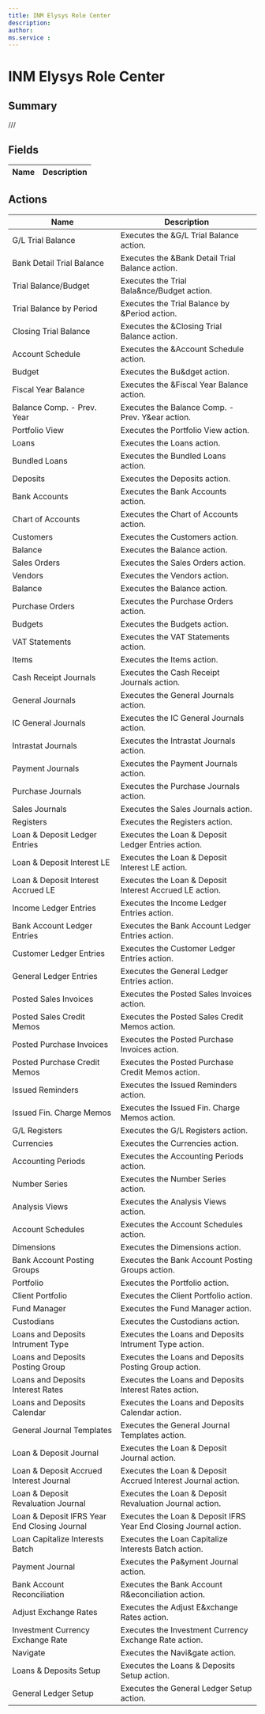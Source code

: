 ```yaml
---
title: INM Elysys Role Center
description: 
author: 
ms.service : 
---
```


# INM Elysys Role Center

## Summary

///

## Fields
<!-- You need to leave a space betwenn | your text and | -->

| Name | Description |
| ---- | ---- |

## Actions

| Name | Description |
| ---- | ---- |
| G/L Trial Balance | Executes the &G/L Trial Balance action. |
| Bank Detail Trial Balance | Executes the &Bank Detail Trial Balance action. |
| Trial Balance/Budget | Executes the Trial Bala&nce/Budget action. |
| Trial Balance by Period | Executes the Trial Balance by &Period action. |
| Closing Trial Balance | Executes the &Closing Trial Balance action. |
| Account Schedule | Executes the &Account Schedule action. |
| Budget | Executes the Bu&dget action. |
| Fiscal Year Balance | Executes the &Fiscal Year Balance action. |
| Balance Comp. - Prev. Year | Executes the Balance Comp. - Prev. Y&ear action. |
| Portfolio View | Executes the Portfolio View action. |
| Loans | Executes the Loans action. |
| Bundled Loans | Executes the Bundled Loans action. |
| Deposits | Executes the Deposits action. |
| Bank Accounts | Executes the Bank Accounts action. |
| Chart of Accounts | Executes the Chart of Accounts action. |
| Customers | Executes the Customers action. |
| Balance | Executes the Balance action. |
| Sales Orders | Executes the Sales Orders action. |
| Vendors | Executes the Vendors action. |
| Balance | Executes the Balance action. |
| Purchase Orders | Executes the Purchase Orders action. |
| Budgets | Executes the Budgets action. |
| VAT Statements | Executes the VAT Statements action. |
| Items | Executes the Items action. |
| Cash Receipt Journals | Executes the Cash Receipt Journals action. |
| General Journals | Executes the General Journals action. |
| IC General Journals | Executes the IC General Journals action. |
| Intrastat Journals | Executes the Intrastat Journals action. |
| Payment Journals | Executes the Payment Journals action. |
| Purchase Journals | Executes the Purchase Journals action. |
| Sales Journals | Executes the Sales Journals action. |
| Registers | Executes the Registers action. |
| Loan & Deposit Ledger Entries | Executes the Loan & Deposit Ledger Entries action. |
| Loan & Deposit Interest LE | Executes the Loan & Deposit Interest LE action. |
| Loan & Deposit Interest Accrued LE | Executes the Loan & Deposit Interest Accrued LE action. |
| Income Ledger Entries | Executes the Income Ledger Entries action. |
| Bank Account Ledger Entries | Executes the Bank Account Ledger Entries action. |
| Customer Ledger Entries | Executes the Customer Ledger Entries action. |
| General Ledger Entries | Executes the General Ledger Entries action. |
| Posted Sales Invoices | Executes the Posted Sales Invoices action. |
| Posted Sales Credit Memos | Executes the Posted Sales Credit Memos action. |
| Posted Purchase Invoices | Executes the Posted Purchase Invoices action. |
| Posted Purchase Credit Memos | Executes the Posted Purchase Credit Memos action. |
| Issued Reminders | Executes the Issued Reminders action. |
| Issued Fin. Charge Memos | Executes the Issued Fin. Charge Memos action. |
| G/L Registers | Executes the G/L Registers action. |
| Currencies | Executes the Currencies action. |
| Accounting Periods | Executes the Accounting Periods action. |
| Number Series | Executes the Number Series action. |
| Analysis Views | Executes the Analysis Views action. |
| Account Schedules | Executes the Account Schedules action. |
| Dimensions | Executes the Dimensions action. |
| Bank Account Posting Groups | Executes the Bank Account Posting Groups action. |
| Portfolio | Executes the Portfolio action. |
| Client Portfolio | Executes the Client Portfolio action. |
| Fund Manager | Executes the Fund Manager action. |
| Custodians | Executes the Custodians action. |
| Loans and Deposits Intrument Type | Executes the Loans and Deposits Intrument Type action. |
| Loans and Deposits Posting Group | Executes the Loans and Deposits Posting Group action. |
| Loans and Deposits Interest Rates | Executes the Loans and Deposits Interest Rates action. |
| Loans and Deposits Calendar | Executes the Loans and Deposits Calendar action. |
| General Journal Templates | Executes the General Journal Templates action. |
| Loan & Deposit Journal | Executes the Loan & Deposit Journal action. |
| Loan & Deposit Accrued Interest Journal | Executes the Loan & Deposit Accrued Interest Journal action. |
| Loan & Deposit Revaluation Journal | Executes the Loan & Deposit Revaluation Journal action. |
| Loan & Deposit IFRS Year End Closing Journal | Executes the Loan & Deposit IFRS Year End Closing Journal action. |
| Loan Capitalize Interests Batch | Executes the Loan Capitalize Interests Batch action. |
| Payment Journal | Executes the Pa&yment Journal action. |
| Bank Account Reconciliation | Executes the Bank Account R&econciliation action. |
| Adjust Exchange Rates | Executes the Adjust E&xchange Rates action. |
| Investment Currency Exchange Rate | Executes the Investment Currency Exchange Rate action. |
| Navigate | Executes the Navi&gate action. |
| Loans & Deposits Setup | Executes the Loans & Deposits Setup action. |
| General Ledger Setup | Executes the General Ledger Setup action. |
